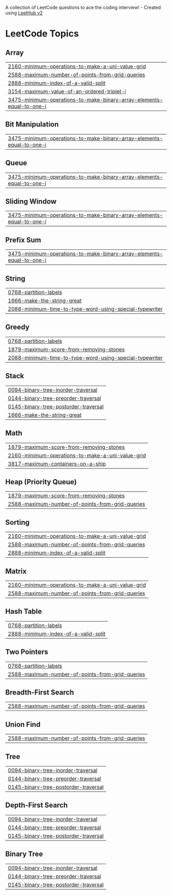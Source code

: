 A collection of LeetCode questions to ace the coding interview! - Created using [LeetHub v2](https://github.com/arunbhardwaj/LeetHub-2.0)
<!---LeetCode Topics Start-->
# LeetCode Topics
## Array
|  |
| ------- |
| [2160-minimum-operations-to-make-a-uni-value-grid](https://github.com/AshutoshSingh058/LeetCode/tree/master/2160-minimum-operations-to-make-a-uni-value-grid) |
| [2588-maximum-number-of-points-from-grid-queries](https://github.com/AshutoshSingh058/LeetCode/tree/master/2588-maximum-number-of-points-from-grid-queries) |
| [2888-minimum-index-of-a-valid-split](https://github.com/AshutoshSingh058/LeetCode/tree/master/2888-minimum-index-of-a-valid-split) |
| [3154-maximum-value-of-an-ordered-triplet-i](https://github.com/AshutoshSingh058/LeetCode/tree/master/3154-maximum-value-of-an-ordered-triplet-i) |
| [3475-minimum-operations-to-make-binary-array-elements-equal-to-one-i](https://github.com/AshutoshSingh058/LeetCode/tree/master/3475-minimum-operations-to-make-binary-array-elements-equal-to-one-i) |
## Bit Manipulation
|  |
| ------- |
| [3475-minimum-operations-to-make-binary-array-elements-equal-to-one-i](https://github.com/AshutoshSingh058/LeetCode/tree/master/3475-minimum-operations-to-make-binary-array-elements-equal-to-one-i) |
## Queue
|  |
| ------- |
| [3475-minimum-operations-to-make-binary-array-elements-equal-to-one-i](https://github.com/AshutoshSingh058/LeetCode/tree/master/3475-minimum-operations-to-make-binary-array-elements-equal-to-one-i) |
## Sliding Window
|  |
| ------- |
| [3475-minimum-operations-to-make-binary-array-elements-equal-to-one-i](https://github.com/AshutoshSingh058/LeetCode/tree/master/3475-minimum-operations-to-make-binary-array-elements-equal-to-one-i) |
## Prefix Sum
|  |
| ------- |
| [3475-minimum-operations-to-make-binary-array-elements-equal-to-one-i](https://github.com/AshutoshSingh058/LeetCode/tree/master/3475-minimum-operations-to-make-binary-array-elements-equal-to-one-i) |
## String
|  |
| ------- |
| [0768-partition-labels](https://github.com/AshutoshSingh058/LeetCode/tree/master/0768-partition-labels) |
| [1666-make-the-string-great](https://github.com/AshutoshSingh058/LeetCode/tree/master/1666-make-the-string-great) |
| [2088-minimum-time-to-type-word-using-special-typewriter](https://github.com/AshutoshSingh058/LeetCode/tree/master/2088-minimum-time-to-type-word-using-special-typewriter) |
## Greedy
|  |
| ------- |
| [0768-partition-labels](https://github.com/AshutoshSingh058/LeetCode/tree/master/0768-partition-labels) |
| [1879-maximum-score-from-removing-stones](https://github.com/AshutoshSingh058/LeetCode/tree/master/1879-maximum-score-from-removing-stones) |
| [2088-minimum-time-to-type-word-using-special-typewriter](https://github.com/AshutoshSingh058/LeetCode/tree/master/2088-minimum-time-to-type-word-using-special-typewriter) |
## Stack
|  |
| ------- |
| [0094-binary-tree-inorder-traversal](https://github.com/AshutoshSingh058/LeetCode/tree/master/0094-binary-tree-inorder-traversal) |
| [0144-binary-tree-preorder-traversal](https://github.com/AshutoshSingh058/LeetCode/tree/master/0144-binary-tree-preorder-traversal) |
| [0145-binary-tree-postorder-traversal](https://github.com/AshutoshSingh058/LeetCode/tree/master/0145-binary-tree-postorder-traversal) |
| [1666-make-the-string-great](https://github.com/AshutoshSingh058/LeetCode/tree/master/1666-make-the-string-great) |
## Math
|  |
| ------- |
| [1879-maximum-score-from-removing-stones](https://github.com/AshutoshSingh058/LeetCode/tree/master/1879-maximum-score-from-removing-stones) |
| [2160-minimum-operations-to-make-a-uni-value-grid](https://github.com/AshutoshSingh058/LeetCode/tree/master/2160-minimum-operations-to-make-a-uni-value-grid) |
| [3817-maximum-containers-on-a-ship](https://github.com/AshutoshSingh058/LeetCode/tree/master/3817-maximum-containers-on-a-ship) |
## Heap (Priority Queue)
|  |
| ------- |
| [1879-maximum-score-from-removing-stones](https://github.com/AshutoshSingh058/LeetCode/tree/master/1879-maximum-score-from-removing-stones) |
| [2588-maximum-number-of-points-from-grid-queries](https://github.com/AshutoshSingh058/LeetCode/tree/master/2588-maximum-number-of-points-from-grid-queries) |
## Sorting
|  |
| ------- |
| [2160-minimum-operations-to-make-a-uni-value-grid](https://github.com/AshutoshSingh058/LeetCode/tree/master/2160-minimum-operations-to-make-a-uni-value-grid) |
| [2588-maximum-number-of-points-from-grid-queries](https://github.com/AshutoshSingh058/LeetCode/tree/master/2588-maximum-number-of-points-from-grid-queries) |
| [2888-minimum-index-of-a-valid-split](https://github.com/AshutoshSingh058/LeetCode/tree/master/2888-minimum-index-of-a-valid-split) |
## Matrix
|  |
| ------- |
| [2160-minimum-operations-to-make-a-uni-value-grid](https://github.com/AshutoshSingh058/LeetCode/tree/master/2160-minimum-operations-to-make-a-uni-value-grid) |
| [2588-maximum-number-of-points-from-grid-queries](https://github.com/AshutoshSingh058/LeetCode/tree/master/2588-maximum-number-of-points-from-grid-queries) |
## Hash Table
|  |
| ------- |
| [0768-partition-labels](https://github.com/AshutoshSingh058/LeetCode/tree/master/0768-partition-labels) |
| [2888-minimum-index-of-a-valid-split](https://github.com/AshutoshSingh058/LeetCode/tree/master/2888-minimum-index-of-a-valid-split) |
## Two Pointers
|  |
| ------- |
| [0768-partition-labels](https://github.com/AshutoshSingh058/LeetCode/tree/master/0768-partition-labels) |
| [2588-maximum-number-of-points-from-grid-queries](https://github.com/AshutoshSingh058/LeetCode/tree/master/2588-maximum-number-of-points-from-grid-queries) |
## Breadth-First Search
|  |
| ------- |
| [2588-maximum-number-of-points-from-grid-queries](https://github.com/AshutoshSingh058/LeetCode/tree/master/2588-maximum-number-of-points-from-grid-queries) |
## Union Find
|  |
| ------- |
| [2588-maximum-number-of-points-from-grid-queries](https://github.com/AshutoshSingh058/LeetCode/tree/master/2588-maximum-number-of-points-from-grid-queries) |
## Tree
|  |
| ------- |
| [0094-binary-tree-inorder-traversal](https://github.com/AshutoshSingh058/LeetCode/tree/master/0094-binary-tree-inorder-traversal) |
| [0144-binary-tree-preorder-traversal](https://github.com/AshutoshSingh058/LeetCode/tree/master/0144-binary-tree-preorder-traversal) |
| [0145-binary-tree-postorder-traversal](https://github.com/AshutoshSingh058/LeetCode/tree/master/0145-binary-tree-postorder-traversal) |
## Depth-First Search
|  |
| ------- |
| [0094-binary-tree-inorder-traversal](https://github.com/AshutoshSingh058/LeetCode/tree/master/0094-binary-tree-inorder-traversal) |
| [0144-binary-tree-preorder-traversal](https://github.com/AshutoshSingh058/LeetCode/tree/master/0144-binary-tree-preorder-traversal) |
| [0145-binary-tree-postorder-traversal](https://github.com/AshutoshSingh058/LeetCode/tree/master/0145-binary-tree-postorder-traversal) |
## Binary Tree
|  |
| ------- |
| [0094-binary-tree-inorder-traversal](https://github.com/AshutoshSingh058/LeetCode/tree/master/0094-binary-tree-inorder-traversal) |
| [0144-binary-tree-preorder-traversal](https://github.com/AshutoshSingh058/LeetCode/tree/master/0144-binary-tree-preorder-traversal) |
| [0145-binary-tree-postorder-traversal](https://github.com/AshutoshSingh058/LeetCode/tree/master/0145-binary-tree-postorder-traversal) |
<!---LeetCode Topics End-->